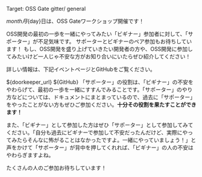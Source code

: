 Target: OSS Gate gitter/ general

${month}月${day}日は、OSS Gateワークショップ開催です！

OSS開発の最初の一歩を一緒にやってみたい「ビギナー」参加者に対して、「サポーター」が不足気味です。
サポーターとビギナーのペア参加もお待ちしています！
もし、OSS開発を盛り上げていきたい開発者の方や、OSS開発に参加してみたいけど一人じゃ不安な方がお知り合いにいたらぜひ紹介してください！

詳しい情報は、下記イベントページとGitHubをご覧ください。

${doorkeeper_url}
${GitHub}
「サポーター」の役割は、「ビギナー」の不安をやわらげて、最初の一歩を一緒にすすんでみることです。「サポーター」のやり方などについては、ドキュメントにまとまっているので、過去に「サポーター」をやったことがない方もぜひご参加ください。**十分その役割を果たすことができます！**

また、「ビギナー」として参加した方はぜひ「サポーター」として参加してみてください。「自分も過去にビギナーで参加して不安だったんだけど、実際にやってみたらそんなに怖がることはなかったですよ。一緒にやっていましょう！」と声をかけて「サポーター」が背中を押してくれれば、「ビギナー」の人の不安はやわらぎますよね。

たくさんの人のご参加お待ちしています！
